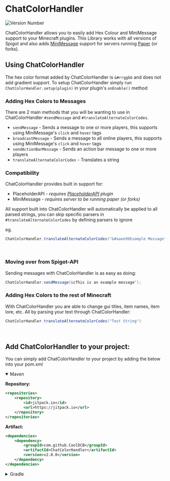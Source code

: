 # ChatColorHandler
![Version Number](https://img.shields.io/jitpack/version/com.github.cooldcb/ChatColorHandler?label=Version&color=4EC921)

ChatColorHandler allows you to easily add Hex Colour and MiniMessage support to your Minecraft plugins.
This Library works with all versions of Spigot and also adds [MiniMessage](https://docs.advntr.dev/minimessage/format.html) support for servers running [Paper](https://papermc.io/downloads/paper) (or forks).

## Using ChatColorHandler
The hex color format added by ChatColorHandler is `&#rrggbb` and does not add gradient support.
To setup ChatColorHandler simply run `ChatColorHandler.setup(plugin)` in your plugin's `onEnable()` method

### Adding Hex Colors to Messages
There are 2 main methods that you will be wanting to use in ChatColorHandler `#sendMessage` and `#translateAlternateColorCodes`.

- `sendMessage` - Sends a message to one or more players, this supports using MiniMessage's `click` and `hover` tags
- `broadcastMessage` - Sends a message to all online players, this supports using MiniMessage's `click` and `hover` tags
- `sendActionBarMessage` - Sends an action bar message to one or more players
- `translateAlternateColorCodes` - Translates a string

### Compatibility
ChatColorHandler provides built in support for:

- PlaceholderAPI - *requires [PlaceholderAPI](https://www.spigotmc.org/resources/placeholderapi.6245/) plugin*
- MiniMessage - *requires server to be running paper (or forks)*

All support built into ChatColorHandler will automatically be applied to all parsed strings, you can skip specific parsers in `#translateAlternateColorCodes` by defining parsers to ignore

eg.
```java
ChatColorHandler.translateAlternateColorCodes("&#aaee99Example Message", List.of(PlaceholderAPIParser.class, MiniMessageParser.class))
```

<br>

### Moving over from Spigot-API
Sending messages with ChatColorHandler is as easy as doing:

```java
ChatColorHandler.sendMessage(&cThis is an example message");
```

### Adding Hex Colors to the rest of Minecraft
With ChatColorHandler you are able to change gui titles, item names, item lore, etc. All by parsing your text through ChatColorHandler:

```java
ChatColorHandler.translateAlternateColorCodes("Test String")
```

<br>

## Add ChatColorHandler to your project:
You can simply add ChatColorHandler to your project by adding the below into your pom.xml

<details open>
<summary>Maven</summary>

**Repository:**
```xml
<repositories>
    <repository>
        <id>jitpack.io</id>
        <url>https://jitpack.io</url>
    </repository>
</repositories>
```
**Artifact:**
```xml
<dependencies>
    <dependency>
        <groupId>com.github.CoolDCB</groupId>
        <artifactId>ChatColorHandler</artifactId>
        <version>v2.0.0</version>
    </dependency>
</dependencies>
```
</details>

<details>
<summary>Gradle</summary>

**Repository:**
```gradle
repositories {
    mavenCentral()
    maven { url = "https://jitpack.io" }
}
```
**Artifact:**
```gradle
dependencies {
    compileOnly "com.github.CoolDCB:ChatColorHandler:v2.0.0"
}
```
</details>